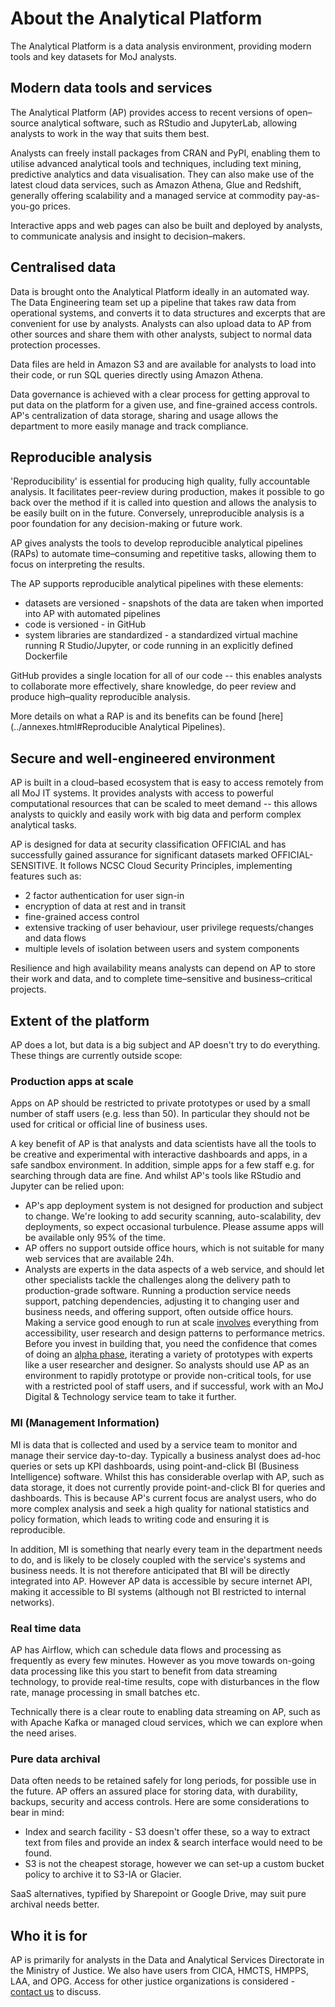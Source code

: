 # About the Analytical Platform

The Analytical Platform is a data analysis environment, providing modern tools and key datasets for MoJ analysts.

## Modern data tools and services

The Analytical Platform (AP) provides access to recent versions of open–source analytical software, such as RStudio and JupyterLab, allowing analysts to work in the way that suits them best.

Analysts can freely install packages from CRAN and PyPI, enabling them to utilise advanced analytical tools and techniques, including text mining, predictive analytics and data visualisation. They can also make use of the latest cloud data services, such as Amazon Athena, Glue and Redshift, generally offering scalability and a managed service at commodity pay-as-you-go prices.

Interactive apps and web pages can also be built and deployed by analysts, to communicate analysis and insight to decision–makers.

## Centralised data

Data is brought onto the Analytical Platform ideally in an automated way. The Data Engineering team set up a pipeline that takes raw data from operational systems, and converts it to data structures and excerpts that are convenient for use by analysts. Analysts can also upload data to AP from other sources and share them with other analysts, subject to normal data protection processes.

Data files are held in Amazon S3 and are available for analysts to load into their code, or run SQL queries directly using Amazon Athena.

Data governance is achieved with a clear process for getting approval to put data on the platform for a given use, and fine-grained access controls. AP's centralization of data storage, sharing and usage allows the department to more easily manage and track compliance.

## Reproducible analysis

'Reproducibility' is essential for producing high quality, fully accountable analysis. It facilitates peer-review during production, makes it possible to go back over the method if it is called into question and allows the analysis to be easily built on in the future. Conversely, unreproducible analysis is a poor foundation for any decision-making or future work.

AP gives analysts the tools to develop reproducible analytical pipelines (RAPs) to automate time–consuming and repetitive tasks, allowing them to focus on interpreting the results.

The AP supports reproducible analytical pipelines with these elements:

* datasets are versioned - snapshots of the data are taken when imported into AP with automated pipelines
* code is versioned - in GitHub
* system libraries are standardized - a standardized virtual machine running R Studio/Jupyter, or code running in an explicitly defined Dockerfile

GitHub provides a single location for all of our code -- this enables analysts to collaborate more effectively, share knowledge, do peer review and produce high–quality reproducible analysis.

More details on what a RAP is and its benefits can be found [here](../annexes.html#Reproducible Analytical Pipelines).

## Secure and well-engineered environment

AP is built in a cloud–based ecosystem that is easy to access remotely from all MoJ IT systems. It provides analysts with access to powerful computational resources that can be scaled to meet demand -- this allows analysts to quickly and easily work with big data and perform complex analytical tasks.

AP is designed for data at security classification OFFICIAL and has successfully gained assurance for significant datasets marked OFFICIAL-SENSITIVE. It follows NCSC Cloud Security Principles, implementing features such as:

* 2 factor authentication for user sign-in
* encryption of data at rest and in transit
* fine-grained access control
* extensive tracking of user behaviour, user privilege requests/changes and data flows
* multiple levels of isolation between users and system components
  
Resilience and high availability means analysts can depend on AP to store their work and data, and to complete time–sensitive and business–critical projects.

## Extent of the platform

AP does a lot, but data is a big subject and AP doesn't try to do everything. These things are currently outside scope:

### Production apps at scale

Apps on AP should be restricted to private prototypes or used by a small number of staff users (e.g. less than 50). In particular they should not be used for critical or official line of business uses.

A key benefit of AP is that analysts and data scientists have all the tools to be creative and experimental with interactive dashboards and apps, in a safe sandbox environment. In addition, simple apps for a few staff e.g. for searching through data are fine. And whilst AP's tools like RStudio and Jupyter can be relied upon:

* AP's app deployment system is not designed for production and subject to change. We're looking to add security scanning, auto-scalability, dev deployments, so expect occasional turbulence. Please assume apps will be available only 95% of the time.
* AP offers no support outside office hours, which is not suitable for many web services that are available 24h.
* Analysts are experts in the data aspects of a web service, and should let other specialists tackle the challenges along the delivery path to production-grade software. Running a production service needs support, patching dependencies, adjusting it to changing user and business needs, and offering support, often outside office hours. Making a service good enough to run at scale [involves](https://www.gov.uk/service-manual/agile-delivery/how-the-beta-phase-works) everything from accessibility, user research and design patterns to performance metrics. Before you invest in building that, you need the confidence that comes of doing an [alpha phase](https://www.gov.uk/service-manual/agile-delivery/how-the-alpha-phase-works), iterating a variety of prototypes with experts like a user researcher and designer. So analysts should use AP as an environment to rapidly prototype or provide non-critical tools, for use with a restricted pool of staff users, and if successful, work with an MoJ Digital & Technology service team to take it further.

### MI (Management Information)

MI is data that is collected and used by a service team to monitor and manage their service day-to-day. Typically a business analyst does ad-hoc queries or sets up KPI dashboards, using point-and-click BI (Business Intelligence) software. Whilst this has considerable overlap with AP, such as data storage, it does not currently provide point-and-click BI for queries and dashboards. This is because AP's current focus are analyst users, who do more complex analysis and seek a high quality for national statistics and policy formation, which leads to writing code and ensuring it is reproducible.

In addition, MI is something that nearly every team in the department needs to do, and is likely to be closely coupled with the service's systems and business needs. It is not therefore anticipated that BI will be directly integrated into AP. However AP data is accessible by secure internet API, making it accessible to BI systems (although not BI restricted to internal networks).

### Real time data

AP has Airflow, which can schedule data flows and processing as frequently as every few minutes. However as you move towards on-going data processing like this you start to benefit from data streaming technology, to provide real-time results, cope with disturbances in the flow rate, manage processing in small batches etc. 

Technically there is a clear route to enabling data streaming on AP, such as with Apache Kafka or managed cloud services, which we can explore when the need arises.

### Pure data archival

Data often needs to be retained safely for long periods, for possible use in the future. AP offers an assured place for storing data, with durability, backups, security and access controls. Here are some considerations to bear in mind:

* Index and search facility - S3 doesn't offer these, so a way to extract text from files and provide an index & search interface would need to be found.
* S3 is not the cheapest storage, however we can set-up a custom bucket policy to archive it to S3-IA or Glacier.

SaaS alternatives, typified by Sharepoint or Google Drive, may suit pure archival needs better.

## Who it is for

AP is primarily for analysts in the Data and Analytical Services Directorate in the Ministry of Justice. We also have users from CICA, HMCTS, HMPPS, LAA, and OPG. Access for other justice organizations is considered - [contact us](mailto:analytical_platform@digital.justice.gov.uk) to discuss.
